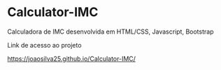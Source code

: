 # Calculator-IMC
Calculadora de IMC desenvolvida em HTML/CSS, Javascript, Bootstrap


Link de acesso ao projeto

https://joaosilva25.github.io/Calculator-IMC/
